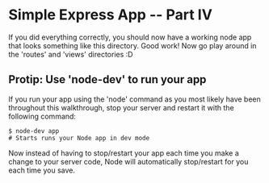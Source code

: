 Simple Express App -- Part IV
=============================
If you did everything correctly, you should now have a working node app that looks something like this directory. Good work! Now go play around in the 'routes' and 'views' directories :D

Protip: Use 'node-dev' to run your app
--------------------------------------
If you run your app using the 'node' command as you most likely have been throughout this walkthrough, stop your server and restart it with the following command:

    $ node-dev app
    # Starts runs your Node app in dev mode
    
Now instead of having to stop/restart your app each time you make a change to your server code, Node will automatically stop/restart for you each time you save.